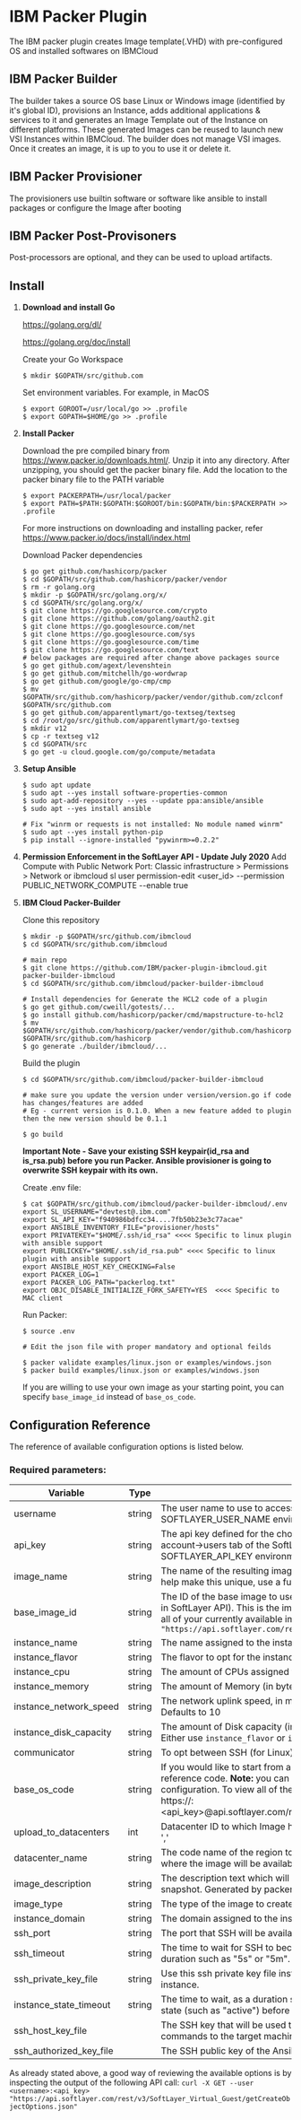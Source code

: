 # IBM Packer Plugin
The IBM packer plugin creates Image template(.VHD) with pre-configured OS and installed softwares on IBMCloud 

## IBM Packer Builder
The builder takes a source OS base Linux or Windows image (identified by it's global ID), provisions an Instance, adds additional applications & services to it and generates an Image Template out of the Instance on different platforms. These generated Images can be reused to launch new VSI Instances within IBMCloud.
The builder does not manage VSI images. Once it creates an image, it is up to you to use it or delete it.

## IBM Packer Provisioner
The provisioners use builtin software or software like ansible to install packages or configure the Image after booting

## IBM Packer Post-Provisoners
Post-processors are optional, and they can be used to upload artifacts.

## Install

1) **Download and install Go**

   https://golang.org/dl/

   https://golang.org/doc/install

   Create your Go Workspace
   ```
   $ mkdir $GOPATH/src/github.com
   ```

   Set environment variables. For example, in MacOS
   ```
   $ export GOROOT=/usr/local/go >> .profile  
   $ export GOPATH=$HOME/go >> .profile   
   ```

2) **Install Packer**

   Download the pre compiled binary from https://www.packer.io/downloads.html/. Unzip it into any directory. After unzipping, you should get the packer binary file. Add the location to the packer binary file to the PATH variable
   ```
   $ export PACKERPATH=/usr/local/packer  
   $ export PATH=$PATH:$GOPATH:$GOROOT/bin:$GOPATH/bin:$PACKERPATH >> .profile  
   ```

   For more instructions on downloading and installing packer, refer https://www.packer.io/docs/install/index.html

   Download Packer dependencies
   ```
   $ go get github.com/hashicorp/packer
   $ cd $GOPATH/src/github.com/hashicorp/packer/vendor
   $ rm -r golang.org
   $ mkdir -p $GOPATH/src/golang.org/x/
   $ cd $GOPATH/src/golang.org/x/
   $ git clone https://go.googlesource.com/crypto  
   $ git clone https://github.com/golang/oauth2.git  
   $ git clone https://go.googlesource.com/net  
   $ git clone https://go.googlesource.com/sys  
   $ git clone https://go.googlesource.com/time  
   $ git clone https://go.googlesource.com/text  
   # below packages are required after change above packages source  
   $ go get github.com/agext/levenshtein  
   $ go get github.com/mitchellh/go-wordwrap  
   $ go get github.com/google/go-cmp/cmp  
   $ mv $GOPATH/src/github.com/hashicorp/packer/vendor/github.com/zclconf $GOPATH/src/github.com  
   $ go get github.com/apparentlymart/go-textseg/textseg  
   $ cd /root/go/src/github.com/apparentlymart/go-textseg  
   $ mkdir v12   
   $ cp -r textseg v12 
   $ cd $GOPATH/src  
   $ go get -u cloud.google.com/go/compute/metadata  
   ```

5) **Setup Ansible** 
   ```
   $ sudo apt update  
   $ sudo apt --yes install software-properties-common  
   $ sudo apt-add-repository --yes --update ppa:ansible/ansible  
   $ sudo apt --yes install ansible  
   
   # Fix "winrm or requests is not installed: No module named winrm"
   $ sudo apt --yes install python-pip  
   $ pip install --ignore-installed "pywinrm>=0.2.2"  
   ```

4) **Permission Enforcement in the SoftLayer API - Update July 2020** 
   Add Compute with Public Network Port: Classic infrastructure > Permissions > Network
   or
   ibmcloud sl user permission-edit <user_id> --permission PUBLIC_NETWORK_COMPUTE --enable true


5) **IBM Cloud Packer-Builder**

   Clone this repository 
   ```
   $ mkdir -p $GOPATH/src/github.com/ibmcloud  
   $ cd $GOPATH/src/github.com/ibmcloud  
   
   # main repo
   $ git clone https://github.com/IBM/packer-plugin-ibmcloud.git packer-builder-ibmcloud
   $ cd $GOPATH/src/github.com/ibmcloud/packer-builder-ibmcloud  

   # Install dependencies for Generate the HCL2 code of a plugin
   $ go get github.com/cweill/gotests/...  
   $ go install github.com/hashicorp/packer/cmd/mapstructure-to-hcl2  
   $ mv $GOPATH/src/github.com/hashicorp/packer/vendor/github.com/hashicorp/hcl $GOPATH/src/github.com/hashicorp  
   $ go generate ./builder/ibmcloud/...
   ```

   Build the plugin
   ```
   $ cd $GOPATH/src/github.com/ibmcloud/packer-builder-ibmcloud
      
   # make sure you update the version under version/version.go if code has changes/features are added 
   # Eg - current version is 0.1.0. When a new feature added to plugin then the new version should be 0.1.1
   
   $ go build
   ```

   **Important Note - Save your existing SSH keypair(id_rsa and is_rsa.pub) before you run Packer. Ansible provisioner is going to overwrite SSH keypair with its own.**
  
   Create .env file:
   ```
   $ cat $GOPATH/src/github.com/ibmcloud/packer-builder-ibmcloud/.env
   export SL_USERNAME="devtest@.ibm.com"
   export SL_API_KEY="f940986bdfcc34....7fb50b23e3c77acae"
   export ANSIBLE_INVENTORY_FILE="provisioner/hosts"
   export PRIVATEKEY="$HOME/.ssh/id_rsa" <<<< Specific to linux plugin with ansible support
   export PUBLICKEY="$HOME/.ssh/id_rsa.pub" <<<< Specific to linux plugin with ansible support
   export ANSIBLE_HOST_KEY_CHECKING=False
   export PACKER_LOG=1
   export PACKER_LOG_PATH="packerlog.txt"
   export OBJC_DISABLE_INITIALIZE_FORK_SAFETY=YES  <<<< Specific to MAC client 
   ```

   Run Packer:
   ```
   $ source .env

   # Edit the json file with proper mandatory and optional feilds 
   
   $ packer validate examples/linux.json or examples/windows.json
   $ packer build examples/linux.json or examples/windows.json
   ```

   If you are willing to use your own image as your starting point, you can specify `base_image_id` instead of `base_os_code`.

## Configuration Reference

The reference of available configuration options is listed below.

### Required parameters:

Variable | Type | Description
--- | --- | ---
username | string | The user name to use to access your account. If unspecified, the value is taken from the SOFTLAYER_USER_NAME environment variable.
api_key | string | The api key defined for the chosen user name. You can find what is your api key at the account->users tab of the SoftLayer web console. If unspecified, the value is taken from the SOFTLAYER_API_KEY environment variable.
image_name | string | The name of the resulting image that will appear in your account. This must be unique. To help make this unique, use a function like timestamp.
base_image_id | string | The ID of the base image to use (usually defined by the `globalIdentifier` or the `uuid` fields in SoftLayer API). This is the image that will be used for launching a new instance. To view all of your currently available images, `run: curl -X GET --user <username>:<api_key> "https://api.softlayer.com/rest/v3/SoftLayer_Account/getVirtualDiskImages.json"`
instance_name | string | The name assigned to the instance.
instance_flavor | string | The flavor to opt for the instance (type_coreXmemoryXdisk Eg: B1_2X4X100)
instance_cpu | string | The amount of CPUs assigned to the instance. Defaults to 1
instance_memory | string | The amount of Memory (in bytes) assigned to the instance. Defaults to 1024
instance_network_speed | string | The network uplink speed, in megabits per second, which will be assigned to the instance. Defaults to 10
instance_disk_capacity | string | The amount of Disk capacity (in gigabytes) assigned to the instance. Defaults to 25. **Note:** Either use `instance_flavor` or `instance_cpu`, `instance_memory`, `instance_network_speed` 
communicator | string | To opt between SSH (for Linux) and winrm (for Windows)
base_os_code | string | If you would like to start from a pre-installed SoftLayer OS image, you can specify it's reference code. **Note:** you can use only one of `base_image_id` or `base_os_code` per builder configuration. To view all of the currently available pre-installed os images, run: `$ curl https://<username>:<api_key>@api.softlayer.com/rest/v3/SoftLayer_Virtual_Guest/getCreateObjectOptions.json | grep operatingSystemReferenceCode`
upload_to_datacenters | int | Datacenter ID to which Image has to be uploaded to. Multiple DCs supported seperated by ','
datacenter_name | string | The code name of the region to launch the instance in. Consequently, this is the region where the image will be available. This defaults to "ams01"
image_description | string | The description text which will be available for the resulting image. Defaults to "Instance snapshot. Generated by packer.io"
image_type | string | The type of the image to create. Only "standard" is supported
instance_domain | string | The domain assigned to the instance. Defaults to "provisioning.com"
ssh_port | string | The port that SSH will be available on. Defaults to port 22
ssh_timeout | string | The time to wait for SSH to become available before timing out. The format of this value is a duration such as "5s" or "5m". The default SSH timeout is "1m". Defaults to "15m"
ssh_private_key_file | string | Use this ssh private key file instead of a generated ssh key pair for connecting to the instance.
instance_state_timeout | string | The time to wait, as a duration string, for an instance or image snapshot to enter a desired state (such as "active") before timing out. The default state timeout is "25m"
ssh_host_key_file | | The SSH key that will be used to run the SSH server on the host machine to forward commands to the target machine
ssh_authorized_key_file | | The SSH public key of the Ansible ssh_user. 


As already stated above, a good way of reviewing the available options is by inspecting the output of the following API call: `curl -X GET --user <username>:<api_key> "https://api.softlayer.com/rest/v3/SoftLayer_Virtual_Guest/getCreateObjectOptions.json"`

